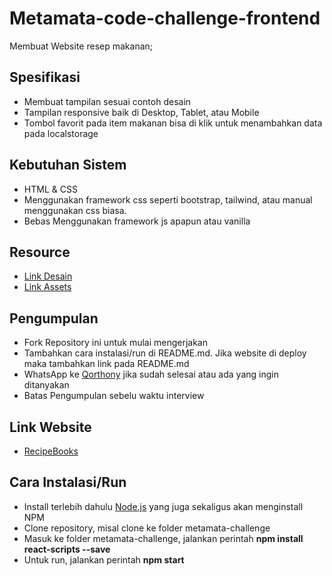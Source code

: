 # Metamata-code-challenge-frontend

Membuat Website resep makanan;

## Spesifikasi

- Membuat tampilan sesuai contoh desain
- Tampilan responsive baik di Desktop, Tablet, atau Mobile
- Tombol favorit pada item makanan bisa di klik untuk menambahkan data pada localstorage

## Kebutuhan Sistem

- HTML & CSS
- Menggunakan framework css seperti bootstrap, tailwind, atau manual menggunakan css biasa.
- Bebas Menggunakan framework js apapun atau vanilla

## Resource

- [Link Desain](https://www.figma.com/file/RFVlJ99NQmpgIfx5AwAJiB/RecipeBooks?node-id=118%3A0)
- [Link Assets](https://drive.google.com/drive/folders/195CbiY3IwFxhPW4HcNsob8Hy2uDau6U9?usp=sharing)

## Pengumpulan

- Fork Repository ini untuk mulai mengerjakan
- Tambahkan cara instalasi/run di README.md. Jika website di deploy maka tambahkan link pada README.md
- WhatsApp ke [Qorthony](https://wa.me/08872402827) jika sudah selesai atau ada yang ingin ditanyakan
- Batas Pengumpulan sebelu waktu interview

## Link Website

- [RecipeBooks](https://aynunnissa__.gitlab.io/metamata-challenge/)

## Cara Instalasi/Run

- Install terlebih dahulu [Node.js](https://nodejs.org/en/) yang juga sekaligus akan menginstall NPM
- Clone repository, misal clone ke folder metamata-challenge
- Masuk ke folder metamata-challenge, jalankan perintah **npm install react-scripts --save**
- Untuk run, jalankan perintah **npm start**
